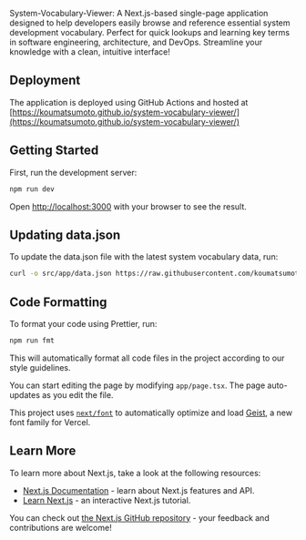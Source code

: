 System-Vocabulary-Viewer: A Next.js-based single-page application designed to help developers easily browse and reference essential system development vocabulary. Perfect for quick lookups and learning key terms in software engineering, architecture, and DevOps. Streamline your knowledge with a clean, intuitive interface!

## Deployment

The application is deployed using GitHub Actions and hosted at [https://koumatsumoto.github.io/system-vocabulary-viewer/](https://koumatsumoto.github.io/system-vocabulary-viewer/)

## Getting Started

First, run the development server:

```bash
npm run dev
```

Open [http://localhost:3000](http://localhost:3000) with your browser to see the result.

## Updating data.json

To update the data.json file with the latest system vocabulary data, run:

```bash
curl -o src/app/data.json https://raw.githubusercontent.com/koumatsumoto/system-vocabulary-parser/refs/heads/main/data/output-translated.json
```

## Code Formatting

To format your code using Prettier, run:

```bash
npm run fmt
```

This will automatically format all code files in the project according to our style guidelines.

You can start editing the page by modifying `app/page.tsx`. The page auto-updates as you edit the file.

This project uses [`next/font`](https://nextjs.org/docs/app/building-your-application/optimizing/fonts) to automatically optimize and load [Geist](https://vercel.com/font), a new font family for Vercel.

## Learn More

To learn more about Next.js, take a look at the following resources:

- [Next.js Documentation](https://nextjs.org/docs) - learn about Next.js features and API.
- [Learn Next.js](https://nextjs.org/learn) - an interactive Next.js tutorial.

You can check out [the Next.js GitHub repository](https://github.com/vercel/next.js) - your feedback and contributions are welcome!
